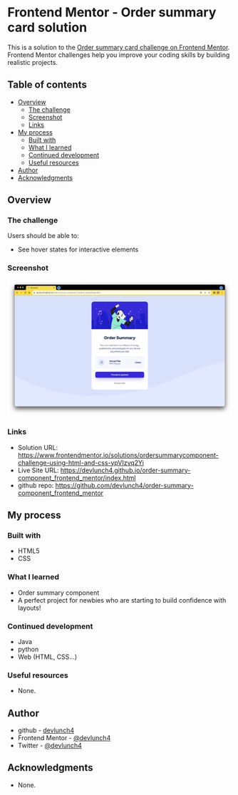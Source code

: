 # Frontend Mentor - Order summary card solution

This is a solution to the [Order summary card challenge on Frontend Mentor](https://www.frontendmentor.io/challenges/order-summary-component-QlPmajDUj). Frontend Mentor challenges help you improve your coding skills by building realistic projects. 

## Table of contents

- [Overview](#overview)
  - [The challenge](#the-challenge)
  - [Screenshot](#screenshot)
  - [Links](#links)
- [My process](#my-process)
  - [Built with](#built-with)
  - [What I learned](#what-i-learned)
  - [Continued development](#continued-development)
  - [Useful resources](#useful-resources)
- [Author](#author)
- [Acknowledgments](#acknowledgments)


## Overview

### The challenge

Users should be able to:

- See hover states for interactive elements

### Screenshot

![](./screenshot.png)

### Links

- Solution URL: https://www.frontendmentor.io/solutions/ordersummarycomponent-challenge-using-html-and-css-ypVIzvq2Yi
- Live Site URL: https://devlunch4.github.io/order-summary-component_frontend_mentor/index.html
- github repo: https://github.com/devlunch4/order-summary-component_frontend_mentor

## My process

### Built with

- HTML5
- CSS


### What I learned

- Order summary component  
- A perfect project for newbies who are starting to build confidence with layouts!

### Continued development

- Java
- python
- Web (HTML, CSS...)



### Useful resources

- None.

## Author

- github - [devlunch4](https://github.com/devlunch4)
- Frontend Mentor - [@devlunch4](https://www.frontendmentor.io/profile/devlunch4)
- Twitter - [@devlunch4](https://www.twitter.com/devlunch4)

## Acknowledgments

- None.